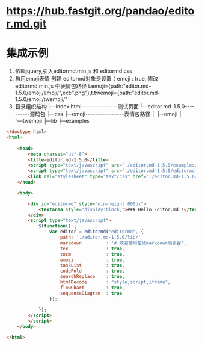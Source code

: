 # https://hub.fastgit.org/pandao/editor.md.git

# 集成示例

1. 依赖jquery,引入editormd.min.js 和 editormd.css
    <script type="text/javascript" src="./editor.md-1.5.0/examples/js/jquery.min.js"></script>
2. 启用emoji表情
    创建 editormd对象是设置：emoji            : true,
    修改 editormd.min.js 中表情包路径  t.emoji={path:"editor.md-1.5.0/emoji/emoji/",ext:".png"},t.twemoji={path:"editor.md-1.5.0/emoji/twemoji/"
3. 目录组织结构
├─index.html---------------测试页面
└─editor.md-1.5.0----------源码包
    ├─css
    ├─emoji----------------表情包路径
    │  ├─emoji
    │  └─twemoji
    ├─lib
    ├─examples

``` html
<!doctype html>
<html>
    
    <head>
        <meta charset="utf-8">
        <title>editor.md-1.5.0</title>        
        <script type="text/javascript" src="./editor.md-1.5.0/examples/js/jquery.min.js"></script>
        <script type="text/javascript" src="./editor.md-1.5.0/editormd.min.js"></script>
        <link rel="stylesheet" type="text/css" href="./editor.md-1.5.0/css/editormd.css" />
    </head>

    <body>

        <div id="editormd" style="min-height:800px"> 
            <textarea style="display:block;">### Hello Editor.md !</textarea>
        </div>
        <script type="text/javascript">
            $(function() {
                var editor = editormd("editormd", {
                    path: './editor.md-1.5.0/lib/',
                    markdown         : '# 欢迎使用在线markdown编辑器',
                    tex              : true,
                    tocm             : true,
                    emoji            : true,
                    taskList         : true,
                    codeFold         : true,
                    searchReplace    : true,
                    htmlDecode       : "style,script,iframe",
                    flowChart        : true,
                    sequenceDiagram  : true
                });

            });
        </script>
        </script>
    </body>

</html>

```

